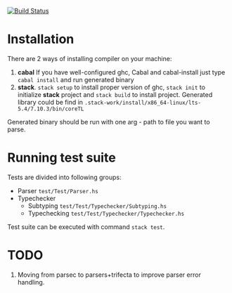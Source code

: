 [![Build Status](https://travis-ci.org/tomkee/typed-lua-core.svg?branch=master)](https://travis-ci.org/tomkee/typed-lua-core)

# Installation
There are 2 ways of installing compiler on your machine:
  1. **cabal** If you have well-configured ghc, Cabal and cabal-install just type `cabal install` and run generated binary
  2. **stack**. `stack setup` to install proper version of ghc, `stack init` to initialize **stack** project and `stack build` to install project. Generated library could be find in `.stack-work/install/x86_64-linux/lts-5.4/7.10.3/bin/coreTL`
  
  Generated binary should be run with one arg - path to file you want to parse.
  
# Running test suite
Tests are divided into following groups:
* Parser `test/Test/Parser.hs`
* Typechecker
	* Subtyping `test/Test/Typechecker/Subtyping.hs`
	* Typechecking `test/Test/Typechecker/Typechecker.hs`  

Test suite can be executed with command `stack test`.

  
# TODO
  1. Moving from parsec to parsers+trifecta to improve parser error handling.
